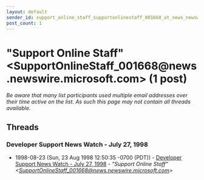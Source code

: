 ```yaml
---
layout: default
sender_id: support_online_staff_supportonlinestaff_001668_at_news_newswire_microsoft_com_
post_count: 1
---
```


# "Support Online Staff" <SupportOnlineStaff_001668<span>@</span>news.newswire.microsoft.com> (1 post)

_Be aware that many list participants used multiple email addresses over their time active on the list. As such this page may not contain all threads available._

## Threads

### Developer Support News Watch - July 27, 1998
+ 1998-08-23 (Sun, 23 Aug 1998 12:50:35 -0700 (PDT)) - [Developer Support News Watch - July 27, 1998](/archive/1998/08/a98f51fbc4c50c3b784872ab6c56884bb4ab04e8167524e9a9658a0efff07a9d) - _"Support Online Staff" \<SupportOnlineStaff_001668@news.newswire.microsoft.com\>_


